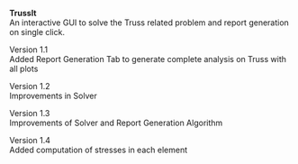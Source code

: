 **TrussIt**\
An interactive GUI to solve the Truss related problem and report generation on single click.

Version 1.1\
Added Report Generation Tab to generate complete analysis on Truss with all plots

Version 1.2\
Improvements in Solver

Version 1.3\
Improvements of Solver and Report Generation Algorithm

Version 1.4\
Added computation of stresses in each element
